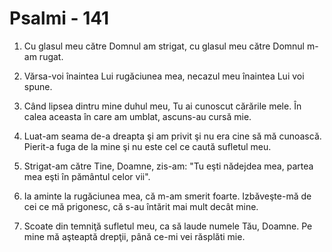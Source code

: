 # Psalmi - 141

1. Cu glasul meu către Domnul am strigat, cu glasul meu către Domnul m-am rugat. 

2. Vărsa-voi înaintea Lui rugăciunea mea, necazul meu înaintea Lui voi spune. 

3. Când lipsea dintru mine duhul meu, Tu ai cunoscut cărările mele. În calea aceasta în care am umblat, ascuns-au cursă mie. 

4. Luat-am seama de-a dreapta şi am privit şi nu era cine să mă cunoască. Pierit-a fuga de la mine şi nu este cel ce caută sufletul meu. 

5. Strigat-am către Tine, Doamne, zis-am: "Tu eşti nădejdea mea, partea mea eşti în pământul celor vii". 

6. Ia aminte la rugăciunea mea, că m-am smerit foarte. Izbăveşte-mă de cei ce mă prigonesc, că s-au întărit mai mult decât mine. 

7. Scoate din temniţă sufletul meu, ca să laude numele Tău, Doamne. Pe mine mă aşteaptă drepţii, până ce-mi vei răsplăti mie. 

